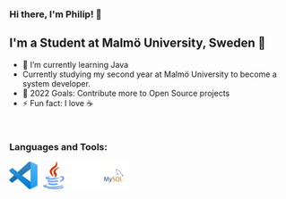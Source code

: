 ### Hi there, I'm Philip! 👋


## I'm a Student at Malmö University, Sweden :school:

- 🌱 I’m currently learning Java
- Currently studying my second year at Malmö University to become a system developer.
- 🥅 2022 Goals: Contribute more to Open Source projects
- ⚡ Fun fact: I love :coffee: 

<br />

### Languages and Tools:

<p float="left">
  <img src="icons/visual-studio-code.png" width="50" />
  <img src="icons/java.png" width="50" /> 
  <img src="icons/GitHub-Mark-Light-64px.png" width="50" />
  <img src="icons/mysql.png" width="50" />
</p>



